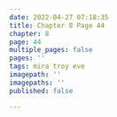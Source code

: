```yaml
---
date: 2022-04-27 07:18:35
title: Chapter 8 Page 44
chapter: 8
page: 44
multiple_pages: false
pages: ''
tags: mira troy eve
imagepath: ''
imagepaths: ''
published: false

---
```

